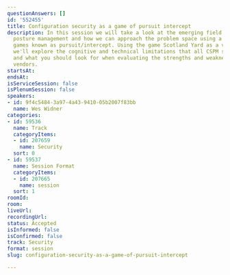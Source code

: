 ```yaml
---
questionAnswers: []
id: '552455'
title: Configuration security as a game of pursuit intercept
description: In this session we will take a look at the emerging field of cloud security
  posture management and how we can approach the problem space using a class of board
  games known as pursuit/intercept. Using the game Scotland Yard as a visual illustration
  we'll explore the cognitive and technical limitations that all CSPM systems face
  and what you should look for when evaluating the strengths and weakness of CSPM
  vendors.
startsAt: 
endsAt: 
isServiceSession: false
isPlenumSession: false
speakers:
- id: 9f4c5484-3a97-4a43-9410-05b2007f83bb
  name: Wes Widner
categories:
- id: 59536
  name: Track
  categoryItems:
  - id: 207659
    name: Security
  sort: 0
- id: 59537
  name: Session Format
  categoryItems:
  - id: 207665
    name: session
  sort: 1
roomId: 
room: 
liveUrl: 
recordingUrl: 
status: Accepted
isInformed: false
isConfirmed: false
track: Security
format: session
slug: configuration-security-as-a-game-of-pursuit-intercept

---
```


